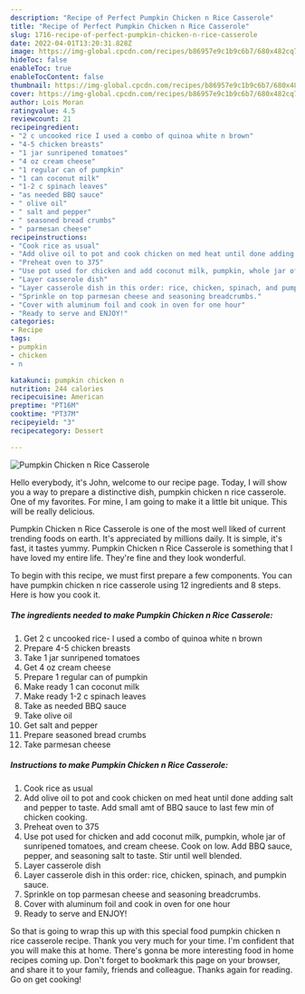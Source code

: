 ```yaml
---
description: "Recipe of Perfect Pumpkin Chicken n Rice Casserole"
title: "Recipe of Perfect Pumpkin Chicken n Rice Casserole"
slug: 1716-recipe-of-perfect-pumpkin-chicken-n-rice-casserole
date: 2022-04-01T13:20:31.828Z
image: https://img-global.cpcdn.com/recipes/b86957e9c1b9c6b7/680x482cq70/pumpkin-chicken-n-rice-casserole-recipe-main-photo.jpg
hideToc: false
enableToc: true
enableTocContent: false
thumbnail: https://img-global.cpcdn.com/recipes/b86957e9c1b9c6b7/680x482cq70/pumpkin-chicken-n-rice-casserole-recipe-main-photo.jpg
cover: https://img-global.cpcdn.com/recipes/b86957e9c1b9c6b7/680x482cq70/pumpkin-chicken-n-rice-casserole-recipe-main-photo.jpg
author: Lois Moran
ratingvalue: 4.5
reviewcount: 21
recipeingredient:
- "2 c uncooked rice I used a combo of quinoa white n brown"
- "4-5 chicken breasts"
- "1 jar sunripened tomatoes"
- "4 oz cream cheese"
- "1 regular can of pumpkin"
- "1 can coconut milk"
- "1-2 c spinach leaves"
- "as needed BBQ sauce"
- " olive oil"
- " salt and pepper"
- " seasoned bread crumbs"
- " parmesan cheese"
recipeinstructions:
- "Cook rice as usual"
- "Add olive oil to pot and cook chicken on med heat until done adding salt and pepper to taste. Add small amt of BBQ sauce to last few min of chicken cooking."
- "Preheat oven to 375"
- "Use pot used for chicken and add coconut milk, pumpkin, whole jar of sunripened tomatoes, and cream cheese. Cook on low. Add BBQ sauce, pepper, and seasoning salt to taste. Stir until well blended."
- "Layer casserole dish"
- "Layer casserole dish in this order: rice, chicken, spinach, and pumpkin sauce."
- "Sprinkle on top parmesan cheese and seasoning breadcrumbs."
- "Cover with aluminum foil and cook in oven for one hour"
- "Ready to serve and ENJOY!"
categories:
- Recipe
tags:
- pumpkin
- chicken
- n

katakunci: pumpkin chicken n 
nutrition: 244 calories
recipecuisine: American
preptime: "PT16M"
cooktime: "PT37M"
recipeyield: "3"
recipecategory: Dessert

---
```



![Pumpkin Chicken n Rice Casserole](https://img-global.cpcdn.com/recipes/b86957e9c1b9c6b7/680x482cq70/pumpkin-chicken-n-rice-casserole-recipe-main-photo.jpg)

Hello everybody, it's John, welcome to our recipe page. Today, I will show you a way to prepare a distinctive dish, pumpkin chicken n rice casserole. One of my favorites. For mine, I am going to make it a little bit unique. This will be really delicious.

Pumpkin Chicken n Rice Casserole is one of the most well liked of current trending foods on earth. It's appreciated by millions daily. It is simple, it's fast, it tastes yummy. Pumpkin Chicken n Rice Casserole is something that I have loved my entire life. They're fine and they look wonderful.




To begin with this recipe, we must first prepare a few components. You can have pumpkin chicken n rice casserole using 12 ingredients and 8 steps. Here is how you cook it.

<!--inarticleads1-->

##### The ingredients needed to make Pumpkin Chicken n Rice Casserole:

1. Get 2 c uncooked rice- I used a combo of quinoa white n brown
1. Prepare 4-5 chicken breasts
1. Take 1 jar sunripened tomatoes
1. Get 4 oz cream cheese
1. Prepare 1 regular can of pumpkin
1. Make ready 1 can coconut milk
1. Make ready 1-2 c spinach leaves
1. Take as needed BBQ sauce
1. Take  olive oil
1. Get  salt and pepper
1. Prepare  seasoned bread crumbs
1. Take  parmesan cheese




<!--inarticleads2-->

##### Instructions to make Pumpkin Chicken n Rice Casserole:

1. Cook rice as usual
1. Add olive oil to pot and cook chicken on med heat until done adding salt and pepper to taste. Add small amt of BBQ sauce to last few min of chicken cooking.
1. Preheat oven to 375
1. Use pot used for chicken and add coconut milk, pumpkin, whole jar of sunripened tomatoes, and cream cheese. Cook on low. Add BBQ sauce, pepper, and seasoning salt to taste. Stir until well blended.
1. Layer casserole dish
1. Layer casserole dish in this order: rice, chicken, spinach, and pumpkin sauce.
1. Sprinkle on top parmesan cheese and seasoning breadcrumbs.
1. Cover with aluminum foil and cook in oven for one hour
1. Ready to serve and ENJOY!



So that is going to wrap this up with this special food pumpkin chicken n rice casserole recipe. Thank you very much for your time. I'm confident that you will make this at home. There's gonna be more interesting food in home recipes coming up. Don't forget to bookmark this page on your browser, and share it to your family, friends and colleague. Thanks again for reading. Go on get cooking!
